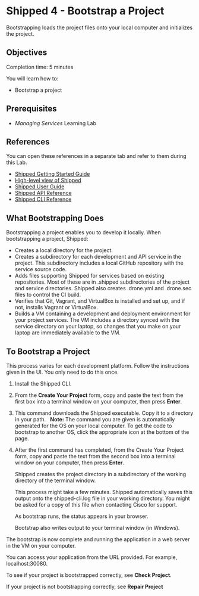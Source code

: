 # Shipped 4 - Bootstrap a Project #

Bootstrapping loads the project files onto your local computer and initializes the project.



## Objectives ##
Completion time: 5 minutes

You will learn how to:

- Bootstrap a project




## Prerequisites ##

- *Managing Services* Learning Lab



## References ##
You can open these references in a separate tab and refer to them during this Lab.


- <a href="https://developer.cisco.com/site/shipped/" target="_blank">Shipped Getting Started Guide</a>  
- <a href="https://cisco.jiveon.com/docs/DOC-811787" target="_blank">High-level view of Shipped</a> 
- <a href="https://developer.cisco.com/site/shipped/" target="_blank">Shipped User Guide</a>  
- <a href="https://ciscoshipped.io/shipped/api-docs/build/index.html" target="_blank">Shipped API Reference</a>  
- <a href="https://developer.cisco.com/site/shipped/" target="_blank">Shipped CLI Reference</a>  


## What Bootstrapping Does

Bootstrapping a project  enables you to develop it locally.  When bootstrapping a project, Shipped:

- Creates a local directory for the project.
- Creates a subdirectory for each development and API service in the project.  This subdirectory includes a local GitHub repository with the service source code.
- Adds files supporting Shipped for services based on existing repositories.  Most of these are in .shipped subdirectories of the project and service directories.  Shipped also creates  .drone.yml and .drone.sec files to control the CI build.
- Verifies that  Git, Vagrant, and VirtualBox is installed and set up, and if not,  installs Vagrant or VirtualBox.
- Builds a VM containing a development and deployment environment for your project services.  The VM includes a directory synced with the service directory on your laptop, so changes that you make on your laptop are immediately available to the VM.


## To Bootstrap a Project

This process varies for each development platform. Follow the instructions given in the UI. You only need to do this once.

1. Install the Shipped CLI. 

1. From the **Create Your Project** form, copy and paste the text from the first box into a terminal window on your computer, then press **Enter**.

1. This command downloads the Shipped executable. Copy it to a directory in your path.
 
	**Note:** The command you are given is automatically generated for the OS on your local computer. To get the code to bootstrap  to another OS, click the appropriate icon at the bottom of the page.

1. After the first command has completed, from the Create Your Project form, copy and paste the text from the second box into a terminal window on your computer, then press **Enter**.

	Shipped creates the project directory in a subdirectory of the working directory of the terminal window.

	This process might take a few minutes.   Shipped automatically saves this output onto the shipped-cli.log file in your working directory.  You might be asked for a copy of this file when contacting Cisco for support.

	As bootstrap runs, the status appears in your browser.

	Bootstrap also writes output to your terminal window (in Windows).  

The bootstrap is now complete and running the application in a web server in the VM on your computer.


You can access your application from the URL provided. For example, localhost:30080.



To see if your project is bootstrapped correctly, see **Check Project**.

If your project is not bootstrapping correctly, see **Repair Project**



